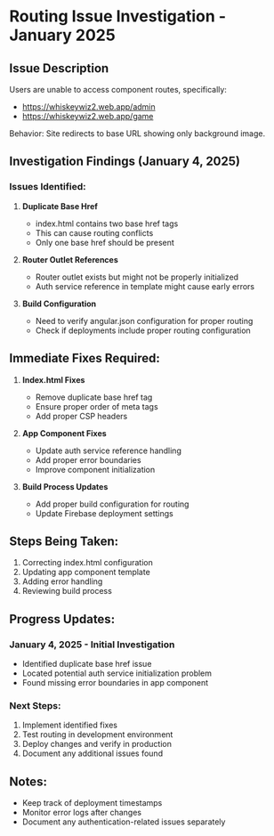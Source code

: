# Routing Issue Investigation - January 2025

## Issue Description
Users are unable to access component routes, specifically:
- https://whiskeywiz2.web.app/admin
- https://whiskeywiz2.web.app/game

Behavior: Site redirects to base URL showing only background image.

## Investigation Findings (January 4, 2025)

### Issues Identified:

1. **Duplicate Base Href**
   - index.html contains two base href tags
   - This can cause routing conflicts
   - Only one base href should be present

2. **Router Outlet References**
   - Router outlet exists but might not be properly initialized
   - Auth service reference in template might cause early errors

3. **Build Configuration**
   - Need to verify angular.json configuration for proper routing
   - Check if deployments include proper routing configuration

## Immediate Fixes Required:

1. **Index.html Fixes**
   - Remove duplicate base href tag
   - Ensure proper order of meta tags
   - Add proper CSP headers

2. **App Component Fixes**
   - Update auth service reference handling
   - Add proper error boundaries
   - Improve component initialization

3. **Build Process Updates**
   - Add proper build configuration for routing
   - Update Firebase deployment settings

## Steps Being Taken:

1. Correcting index.html configuration
2. Updating app component template
3. Adding error handling
4. Reviewing build process

## Progress Updates:

### January 4, 2025 - Initial Investigation
- Identified duplicate base href issue
- Located potential auth service initialization problem
- Found missing error boundaries in app component

### Next Steps:
1. Implement identified fixes
2. Test routing in development environment
3. Deploy changes and verify in production
4. Document any additional issues found

## Notes:
- Keep track of deployment timestamps
- Monitor error logs after changes
- Document any authentication-related issues separately
